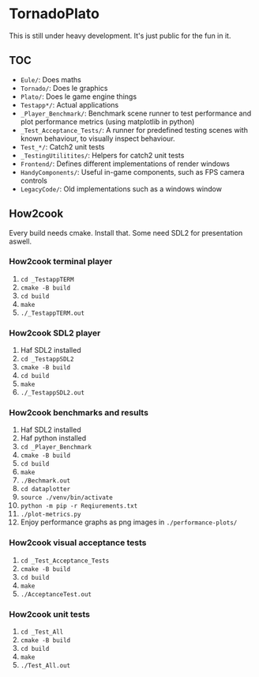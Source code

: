 # TornadoPlato

This is still under heavy development. It's just public for the fun in it.

## TOC
* `Eule/`: Does maths
* `Tornado/`: Does le graphics
* `Plato/`: Does le game engine things
* `Testapp*/`: Actual applications
* `_Player_Benchmark/`: Benchmark scene runner to test performance and plot performance metrics (using matplotlib in python)
* `_Test_Acceptance_Tests/`: A runner for predefined testing scenes with known behaviour, to visually inspect behaviour.
* `Test_*/`: Catch2 unit tests
* `_TestingUtilitites/`: Helpers for catch2 unit tests
* `Frontend/`: Defines different implementations of render windows
* `HandyComponents/`: Useful in-game components, such as FPS camera controls
* `LegacyCode/`: Old implementations such as a windows window

## How2cook
Every build needs cmake. Install that. Some need SDL2 for presentation aswell.

### How2cook terminal player
1. `cd _TestappTERM`
2. `cmake -B build`
3. `cd build`
4. `make`
5. `./_TestappTERM.out`

### How2cook SDL2 player
1. Haf SDL2 installed
2. `cd _TestappSDL2`
3. `cmake -B build`
4. `cd build`
5. `make`
6. `./_TestappSDL2.out`

### How2cook benchmarks and results
1. Haf SDL2 installed
2. Haf python installed
3. `cd _Player_Benchmark`
4. `cmake -B build`
5. `cd build`
6. `make`
7. `./Bechmark.out`
8. `cd dataplotter`
9. `source ./venv/bin/activate`
10. `python -m pip -r Reqiurements.txt`
11. `./plot-metrics.py`
12. Enjoy performance graphs as png images in `./performance-plots/`

### How2cook visual acceptance tests
1. `cd _Test_Acceptance_Tests`
2. `cmake -B build`
3. `cd build`
4. `make`
5. `./AcceptanceTest.out`

### How2cook unit tests
1. `cd _Test_All`
2. `cmake -B build`
3. `cd build`
4. `make`
5. `./Test_All.out`

